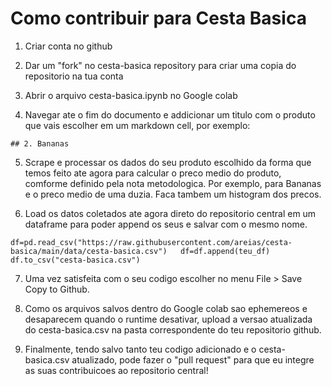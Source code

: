 

# Como contribuir para Cesta Basica

1. Criar conta no github

2. Dar um "fork" no cesta-basica repository para criar uma copia do repositorio na tua conta

3. Abrir o arquivo cesta-basica.ipynb no Google colab 

4. Navegar ate o fim do documento e addicionar um titulo com o produto que vais escolher em um markdown cell, por exemplo: 

`## 2. Bananas`

5. Scrape e processar os dados do seu produto escolhido da forma que temos feito ate agora para calcular o preco medio do produto, comforme definido pela nota metodologica. Por exemplo, para Bananas e o preco medio de uma duzia.
Faca tambem um histogram dos precos.

6. Load os datos coletados ate agora direto do repositorio central em um dataframe para poder append os seus e salvar com o mesmo nome.

`
df=pd.read_csv("https://raw.githubusercontent.com/areias/cesta-basica/main/data/cesta-basica.csv")  
df=df.append(teu_df)  
df.to_csv("cesta-basica.csv")  
`

7. Uma vez satisfeita com o seu codigo escolher no menu File > Save Copy to Github.

8. Como os arquivos salvos dentro do Google colab sao ephemereos e desaparecem quando o runtime desativar, upload a versao atualizada do cesta-basica.csv na pasta correspondente do teu repositorio github.

9. Finalmente, tendo salvo tanto teu codigo adicionado e o cesta-basica.csv atualizado, pode fazer o "pull request" para que eu integre as suas contribuicoes ao repositorio central!


